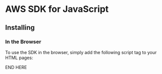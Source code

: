 # AWS SDK for JavaScript


## Installing

### In the Browser

To use the SDK in the browser, simply add the following script tag to your
HTML pages:

   END HERE

